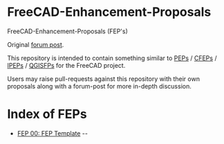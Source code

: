 # FreeCAD-Enhancement-Proposals
FreeCAD-Enhancement-Proposals (FEP's)

Original [forum post](https://forum.freecadweb.org/viewtopic.php?f=8&t=40728).

This repository is intended to contain something similar to [PEPs][peps]
 / [CFEPs][cfeps] / [IPEPs][ipeps] / [QGISFPs][qgisfp] for the FreeCAD project.

Users may raise pull-requests against this repository with their own proposals
 along with a forum-post for more in-depth discussion.

[peps]: https://www.python.org/dev/peps/
[cfeps]: https://github.com/conda-forge/cfep
[ipeps]: https://github.com/ipython/ipython/wiki/IPEPs:-IPython-Enhancement-Proposals
[qgisfp]: https://github.com/qgis/QGIS-Enhancement-Proposals


# Index of FEPs

* [FEP 00: FEP Template](FEP00.md) -- 
